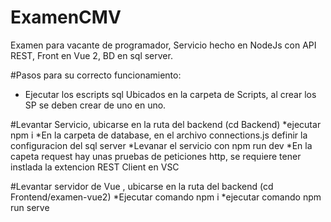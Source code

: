 # ExamenCMV
Examen para vacante de programador, Servicio hecho en NodeJs con API REST, Front en Vue 2, BD en sql server.

#Pasos para su correcto funcionamiento:
* Ejecutar los escripts sql Ubicados en la carpeta de Scripts, al crear los SP se deben crear de uno en uno.

#Levantar Servicio, ubicarse en la ruta del backend (cd Backend)
*ejecutar npm i
*En la carpeta de database, en el archivo connections.js definir la configuracion del sql server
*Levanar el servicio con npm run dev
*En la capeta request hay unas pruebas de peticiones http, se requiere tener instlada la extencion REST Client en VSC

#Levantar servidor de Vue , ubicarse en la ruta del backend (cd Frontend/examen-vue2)
*Ejecutar comando npm i
*ejecutar comando npm run serve

